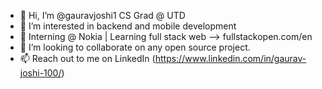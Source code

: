 - 👋 Hi, I’m @gauravjoshi1 CS Grad @ UTD
- 👀 I’m interested in backend and mobile development
- 🌱 Interning @ Nokia | Learning full stack web --> fullstackopen.com/en
- 💞️ I’m looking to collaborate on any open source project. 
- 📫 Reach out to me on LinkedIn (https://www.linkedin.com/in/gaurav-joshi-100/)

<!---
gauravjoshi1/gauravjoshi1 is a ✨ special ✨ repository because its `README.md` (this file) appears on your GitHub profile.
You can click the Preview link to take a look at your changes.
--->
